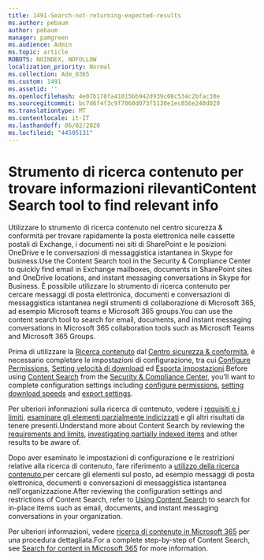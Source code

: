 ```yaml
---
title: 1491-Search-not-returning-expected-results
ms.author: pebaum
author: pebaum
manager: pamgreen
ms.audience: Admin
ms.topic: article
ROBOTS: NOINDEX, NOFOLLOW
localization_priority: Normal
ms.collection: Adm_O365
ms.custom: 1491
ms.assetid: ''
ms.openlocfilehash: 4e07b178fa41015bb942d939c08c534c2bfac30e
ms.sourcegitcommit: bc7d6f4f3c9f7060d073f5130e1ec856e248d020
ms.translationtype: MT
ms.contentlocale: it-IT
ms.lasthandoff: 06/02/2020
ms.locfileid: "44505131"
---
```

# <a name="content-search-tool-to-find-relevant-info"></a><span data-ttu-id="b4a18-102">Strumento di ricerca contenuto per trovare informazioni rilevanti</span><span class="sxs-lookup"><span data-stu-id="b4a18-102">Content Search tool to find relevant info</span></span>

<span data-ttu-id="b4a18-103">Utilizzare lo strumento di ricerca contenuto nel centro sicurezza & conformità per trovare rapidamente la posta elettronica nelle cassette postali di Exchange, i documenti nei siti di SharePoint e le posizioni OneDrive e le conversazioni di messaggistica istantanea in Skype for business.</span><span class="sxs-lookup"><span data-stu-id="b4a18-103">Use the Content Search tool in the Security & Compliance Center to quickly find email in Exchange mailboxes, documents in SharePoint sites and OneDrive locations, and instant messaging conversations in Skype for Business.</span></span> <span data-ttu-id="b4a18-104">È possibile utilizzare lo strumento di ricerca contenuto per cercare messaggi di posta elettronica, documenti e conversazioni di messaggistica istantanea negli strumenti di collaborazione di Microsoft 365, ad esempio Microsoft teams e Microsoft 365 groups.</span><span class="sxs-lookup"><span data-stu-id="b4a18-104">You can use the content search tool to search for email, documents, and instant messaging conversations in Microsoft 365 collaboration tools such as Microsoft Teams and Microsoft 365 Groups.</span></span>


<span data-ttu-id="b4a18-105">Prima di utilizzare la [Ricerca contenuto](https://sip.protection.office.com/contentsearchbeta?ContentOnly=1) dal [Centro sicurezza & conformità](https://sip.protection.office.com/homepage), è necessario completare le impostazioni di configurazione, tra cui [Configure Permissions](https://docs.microsoft.com/microsoft-365/compliance/permissions-filtering-for-content-search), [Setting velocità di download](https://docs.microsoft.com/microsoft-365/compliance/increase-download-speeds-when-exporting-ediscovery-results) ed [Esporta impostazioni](https://docs.microsoft.com/microsoft-365/compliance/disable-reports-when-you-export-content-search-results).</span><span class="sxs-lookup"><span data-stu-id="b4a18-105">Before using [Content Search](https://sip.protection.office.com/contentsearchbeta?ContentOnly=1) from the [Security & Compliance Center](https://sip.protection.office.com/homepage), you'll want to complete configuration settings including [configure permissions](https://docs.microsoft.com/microsoft-365/compliance/permissions-filtering-for-content-search), [setting download speeds](https://docs.microsoft.com/microsoft-365/compliance/increase-download-speeds-when-exporting-ediscovery-results) and [export settings](https://docs.microsoft.com/microsoft-365/compliance/disable-reports-when-you-export-content-search-results).</span></span>

<span data-ttu-id="b4a18-106">Per ulteriori informazioni sulla ricerca di contenuto, vedere i [requisiti e i limiti](https://docs.microsoft.com/microsoft-365/compliance/limits-for-content-search), [esaminare gli elementi parzialmente indicizzati](https://docs.microsoft.com/microsoft-365/compliance/investigating-partially-indexed-items-in-ediscovery) e gli altri risultati da tenere presenti.</span><span class="sxs-lookup"><span data-stu-id="b4a18-106">Understand more about Content Search by reviewing the [requirements and limits](https://docs.microsoft.com/microsoft-365/compliance/limits-for-content-search), [investigating partially indexed items](https://docs.microsoft.com/microsoft-365/compliance/investigating-partially-indexed-items-in-ediscovery) and other results to be aware of.</span></span>

<span data-ttu-id="b4a18-107">Dopo aver esaminato le impostazioni di configurazione e le restrizioni relative alla ricerca di contenuto, fare riferimento a [utilizzo della ricerca contenuto </a> per cercare gli elementi sul posto, ad esempio messaggi di posta elettronica, documenti e conversazioni di messaggistica istantanea nell'organizzazione](https://docs.microsoft.com/microsoft-365/compliance/content-search).</span><span class="sxs-lookup"><span data-stu-id="b4a18-107">After reviewing the configuration settings and restrictions of Content Search, refer to [Using Content Search</a> to search for in-place items such as email, documents, and instant messaging conversations in your organization](https://docs.microsoft.com/microsoft-365/compliance/content-search).</span></span>

<span data-ttu-id="b4a18-108">Per ulteriori informazioni, vedere [ricerca di contenuto in Microsoft 365](https://docs.microsoft.com/microsoft-365/compliance/search-for-content) per una procedura dettagliata.</span><span class="sxs-lookup"><span data-stu-id="b4a18-108">For a complete step-by-step of Content Search, see [Search for content in Microsoft 365](https://docs.microsoft.com/microsoft-365/compliance/search-for-content) for more information.</span></span>

